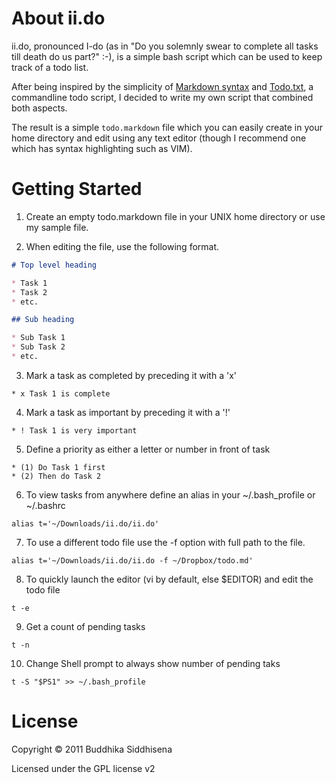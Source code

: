 # About ii.do

ii.do, pronounced I-do (as in "Do you solemnly swear to complete all tasks till death do us part?" :-), is a simple bash script which can be used to keep track of a todo list.

After being inspired by the simplicity of [Markdown syntax](http://daringfireball.net/projects/markdown/syntax) and [Todo.txt](http://todotxt.com/), a commandline todo script, I decided to write my own script that combined both aspects.

The result is a simple `todo.markdown` file which you can easily create in your home directory and edit using any text editor (though I recommend one which has syntax highlighting such as VIM).

# Getting Started

1) Create an empty todo.markdown file in your UNIX home directory or use my sample file.

2) When editing the file, use the following format.

```markdown
# Top level heading

* Task 1
* Task 2
* etc.

## Sub heading

* Sub Task 1
* Sub Task 2
* etc.

```

3) Mark a task as completed by preceding it with a 'x'

```
* x Task 1 is complete
```

4) Mark a task as important by preceding it with a '!'

```
* ! Task 1 is very important
```

5) Define a priority as either a letter or number in front of task

```
* (1) Do Task 1 first
* (2) Then do Task 2
```

6) To view tasks from anywhere define an alias in your ~/.bash_profile or ~/.bashrc

```
alias t='~/Downloads/ii.do/ii.do'
```

7) To use a different todo file use the -f option with full path to the file.

```
alias t='~/Downloads/ii.do/ii.do -f ~/Dropbox/todo.md'
```

8) To quickly launch the editor (vi by default, else $EDITOR) and edit the todo file

```
t -e
```
9) Get a count of pending tasks

```
t -n
```

10) Change Shell prompt to always show number of pending taks

```
t -S "$PS1" >> ~/.bash_profile
```

# License

Copyright &copy; 2011 Buddhika Siddhisena

Licensed under the GPL license v2

